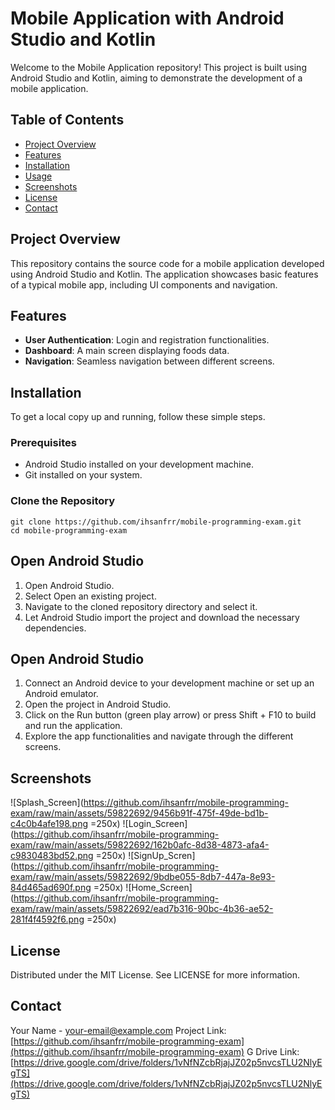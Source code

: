 # Mobile Application with Android Studio and Kotlin

Welcome to the Mobile Application repository! This project is built using Android Studio and Kotlin, aiming to demonstrate the development of a mobile application.

## Table of Contents
- [Project Overview](#project-overview)
- [Features](#features)
- [Installation](#installation)
- [Usage](#usage)
- [Screenshots](#screenshots)
- [License](#license)
- [Contact](#contact)

## Project Overview

This repository contains the source code for a mobile application developed using Android Studio and Kotlin. The application showcases basic features of a typical mobile app, including UI components and navigation.

## Features

- **User Authentication**: Login and registration functionalities.
- **Dashboard**: A main screen displaying foods data.
- **Navigation**: Seamless navigation between different screens.

## Installation

To get a local copy up and running, follow these simple steps.

### Prerequisites

- Android Studio installed on your development machine.
- Git installed on your system.

### Clone the Repository

```
git clone https://github.com/ihsanfrr/mobile-programming-exam.git
cd mobile-programming-exam
```

## Open Android Studio

1. Open Android Studio.
2. Select Open an existing project.
3. Navigate to the cloned repository directory and select it.
4. Let Android Studio import the project and download the necessary dependencies.

## Open Android Studio

1. Connect an Android device to your development machine or set up an Android emulator.
2. Open the project in Android Studio.
3. Click on the Run button (green play arrow) or press Shift + F10 to build and run the application.
4. Explore the app functionalities and navigate through the different screens.

## Screenshots
![Splash_Screen](https://github.com/ihsanfrr/mobile-programming-exam/raw/main/assets/59822692/9456b91f-475f-49de-bd1b-c4c0b4afe198.png =250x) 
![Login_Screen](https://github.com/ihsanfrr/mobile-programming-exam/raw/main/assets/59822692/162b0afc-8d38-4873-afa4-c9830483bd52.png =250x) 
![SignUp_Scren](https://github.com/ihsanfrr/mobile-programming-exam/raw/main/assets/59822692/9bdbe055-8db7-447a-8e93-84d465ad690f.png =250x) 
![Home_Screen](https://github.com/ihsanfrr/mobile-programming-exam/raw/main/assets/59822692/ead7b316-90bc-4b36-ae52-281f4f4592f6.png =250x)

## License

Distributed under the MIT License. See LICENSE for more information.

## Contact

Your Name - your-email@example.com
Project Link: [https://github.com/ihsanfrr/mobile-programming-exam](https://github.com/ihsanfrr/mobile-programming-exam)
G Drive Link: [https://drive.google.com/drive/folders/1vNfNZcbRjajJZ02p5nvcsTLU2NlyEgTS](https://drive.google.com/drive/folders/1vNfNZcbRjajJZ02p5nvcsTLU2NlyEgTS)
